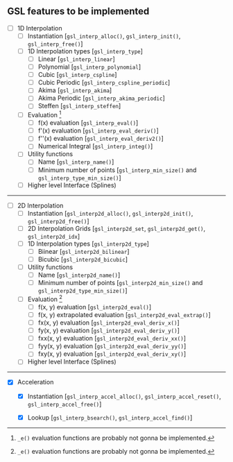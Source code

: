 ## GSL features to be implemented

- [ ] 1D Interpolation
	- [ ] Instantiation [`gsl_interp_alloc()`, `gsl_interp_init()`, `gsl_interp_free()`]
	- [ ] 1D Interpolation types [`gsl_interp_type`]
		- [ ] Linear [`gsl_interp_linear`]
		- [ ] Polynomial [`gsl_interp_polynomial`]
		- [ ] Cubic [`gsl_interp_cspline`]
		- [ ] Cubic Periodic [`gsl_interp_cspline_periodic`]
		- [ ] Akima [`gsl_interp_akima`]
		- [ ] Akima Periodic [`gsl_interp_akima_periodic`]
		- [ ] Steffen [`gsl_interp_steffen`]
	- [ ] Evaluation [^1]
		- [ ] f(x) evaluation [`gsl_interp_eval()`]
		- [ ] f'(x) evaluation [`gsl_interp_eval_deriv()`]
 		- [ ] f''(x) evaluation [`gsl_interp_eval_deriv2()`]
 		- [ ] Numerical Integral [`gsl_interp_integ()`]
	- [ ] Utility functions
		- [ ] Name [`gsl_interp_name()`]
		- [ ] Minimum number of points [`gsl_interp_min_size()` and `gsl_interp_type_min_size()`]
	- [ ] Higher level Interface (Splines)

---

- [ ] 2D Interpolation
	- [ ] Instantiation [`gsl_interp2d_alloc()`, `gsl_interp2d_init()`, `gsl_interp2d_free()`]
	- [ ] 2D Interpolation Grids [`gsl_interp2d_set`, `gsl_interp2d_get()`, `gsl_interp2d_idx`]
	- [ ] 1D Interpolation types [`gsl_interp2d_type`]
		- [ ] Biinear [`gsl_interp2d_bilinear`]
		- [ ] Bicubic [`gsl_interp2d_bicubic`]
	- [ ] Utility functions
		- [ ] Name [`gsl_interp2d_name()`]
		- [ ] Minimum number of points [`gsl_interp2d_min_size()` and `gsl_interp2d_type_min_size()`]
	- [ ] Evaluation [^1]
		- [ ] f(x, y) evaluation [`gsl_interp2d_eval()`]
 		- [ ] f(x, y) extrapolated evaluation [`gsl_interp2d_eval_extrap()`]
		- [ ] fx(x, y) evaluation [`gsl_interp2d_eval_deriv_x()`]
		- [ ] fy(x, y) evaluation [`gsl_interp2d_eval_deriv_y()`]
		- [ ] fxx(x, y) evaluation [`gsl_interp2d_eval_deriv_xx()`]
		- [ ] fyy(x, y) evaluation [`gsl_interp2d_eval_deriv_yy()`]
		- [ ] fxy(x, y) evaluation [`gsl_interp2d_eval_deriv_xy()`]
	- [ ] Higher level Interface (Splines)
	
---

- [x] Acceleration
	- [x] Instantiation [`gsl_interp_accel_alloc()`, `gsl_interp_accel_reset()`, `gsl_interp_accel_free()`]
	- [x] Lookup [`gsl_interp_bsearch()`, `gsl_interp_accel_find()`]


[^1]: `_e()` evaluation functions are probably not gonna be implemented.
